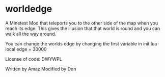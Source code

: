 worldedge
=========

A Minetest Mod that teleports you to the other side of the map when you reach its edge.
This gives the illusion that that world is round and you can walk all the way around.

You can change the worlds edge by changing the first variable in init.lua
	local edge = 30000

License of code: DWYWPL

Written by Amaz
Modified by Don
